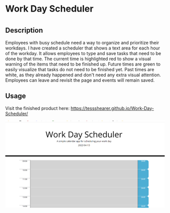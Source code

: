 # Work Day Scheduler

# <Work-Day-Scheduler>

## Description

Employees with busy schedule need a way to organize and prioritize their workdays. I have created a scheduler that shows a text area for each hour of the workday. It allows employees to type and save tasks that need to be done by that time. The current time is highlighted red to show a visual warning of the items that need to be finished up. Future times are green to easily visualize that tasks do not need to be finished yet. Past times are white, as they already happened and don't need any extra visual attention. Employees can leave and revisit the page and events will remain saved.

## Usage

Visit the finished product here: https://tessshearer.github.io/Work-Day-Scheduler/

![Screenshot of Password Generator](./Develop/Screenshot-of-work-day-schedular.png)




